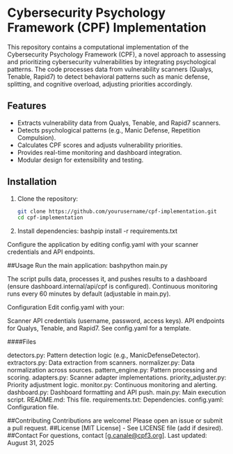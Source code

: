 # Cybersecurity Psychology Framework (CPF) Implementation

This repository contains a computational implementation of the Cybersecurity Psychology Framework (CPF), a novel approach to assessing and prioritizing cybersecurity vulnerabilities by integrating psychological patterns. The code processes data from vulnerability scanners (Qualys, Tenable, Rapid7) to detect behavioral patterns such as manic defense, splitting, and cognitive overload, adjusting priorities accordingly.

## Features
- Extracts vulnerability data from Qualys, Tenable, and Rapid7 scanners.
- Detects psychological patterns (e.g., Manic Defense, Repetition Compulsion).
- Calculates CPF scores and adjusts vulnerability priorities.
- Provides real-time monitoring and dashboard integration.
- Modular design for extensibility and testing.

## Installation
1. Clone the repository:
   ```bash
   git clone https://github.com/yourusername/cpf-implementation.git
   cd cpf-implementation
2. Install dependencies:
   bashpip install -r requirements.txt

Configure the application by editing config.yaml with your scanner credentials and API endpoints.

##Usage
Run the main application:
bashpython main.py

The script pulls data, processes it, and pushes results to a dashboard (ensure dashboard.internal/api/cpf is configured).
Continuous monitoring runs every 60 minutes by default (adjustable in main.py).

Configuration
Edit config.yaml with your:

Scanner API credentials (username, password, access keys).
API endpoints for Qualys, Tenable, and Rapid7.
See config.yaml for a template.

####Files

detectors.py: Pattern detection logic (e.g., ManicDefenseDetector).
extractors.py: Data extraction from scanners.
normalizer.py: Data normalization across sources.
pattern_engine.py: Pattern processing and scoring.
adapters.py: Scanner adapter implementations.
priority_adjuster.py: Priority adjustment logic.
monitor.py: Continuous monitoring and alerting.
dashboard.py: Dashboard formatting and API push.
main.py: Main execution script.
README.md: This file.
requirements.txt: Dependencies.
config.yaml: Configuration file.

##Contributing
Contributions are welcome! Please open an issue or submit a pull request.
##License
[MIT License] - See LICENSE file (add if desired).
##Contact
For questions, contact [g.canale@cpf3.org].
Last updated: August 31, 2025
